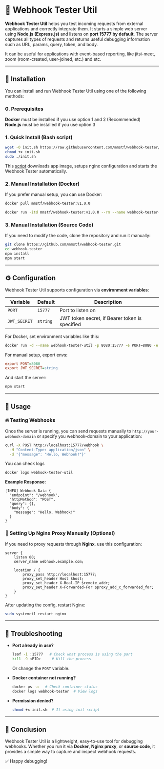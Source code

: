# 📡 Webhook Tester Util

**Webhook Tester Util** helps you test incoming requests from external applications and correctly integrate them. It starts a simple web server using **Node.js (Express.js)** and listens on **port 15777 by default**. The server captures all types of requests and returns useful debugging information such as URL, params, query, token, and body.  

It can be useful for applications with event-based reporting, like jitsi-meet, zoom (room-created, user-joined, etc.) and etc.

---

## 🚀 Installation

You can install and run Webhook Tester Util using one of the following methods:
### 0. Prerequisites

**Docker** must be installed if you use option 1 and 2 (Recommended)  
**Node.js** must be installed if you use option 3


### 1. Quick Install (Bash script)

```bash
wget -O init.sh https://raw.githubusercontent.com/mmstf/webhook-tester/refs/heads/master/init.sh
chmod +x init.sh
sudo ./init.sh
```

This [script](https://raw.githubusercontent.com/mmstf/webhook-tester/refs/heads/master/init.sh) downloads app image, setups nginx configuration and starts the Webhook Tester automatically.

### 2. Manual Installation (Docker)

If you prefer manual setup, you can use Docker:

```bash
docker pull mmstf/webhook-tester:v1.0.0

docker run -itd mmstf/webhook-tester:v1.0.0 --rm --name webhook-tester-util -p 15777:15777
```

### 3. Manual Installation (Source Code)

If you need to modify the code, clone the repository and run it manually:

```bash
git clone https://github.com/mmstf/webhook-tester.git
cd webhook-tester
npm install
npm start
```

---

## ⚙️ Configuration

Webhook Tester Util supports configuration via **environment variables**:

| Variable       | Default                 | Description                                    |
| -------------- | ----------------------- |------------------------------------------------|
| `PORT`         | `15777`                 | Port to listen on                              |
| `JWT_SECRET`   | `string`                | JWT token secret, if Bearer token is specified |

For Docker, set environment variables like this:

```bash
docker run -d --name webhook-tester-util -p 8080:15777 -e PORT=8080 -e JWT_SECRET=another-string mmstf/webhook-tester:v1.0.0
```

For manual setup, export envs:

```ini
export PORT=8080
export JWT_SECRET=string
```

And start the server:

```bash
npm start
```

---

## 📌 Usage

### 🔥 Testing Webhooks

Once the server is running, you can send requests manually to `http://your-webhook-domain` or specify you webhook-domain to your application:

```bash
curl -X POST http://localhost:15777/webhook \
  -H "Content-Type: application/json" \
  -d '{"message": "Hello, Webhook!"}'
```

You can check logs 
```bash
docker logs webhook-tester-util
```

**Example Response:**

```string
[INFO] Webhook Data {
  "endpoint": "/webhook",
  "httpMethod": "POST",
  "query": {},
  "body": {
    "message": "Hello, Webhook!"
  }
}
```

### 🔄 Setting Up Nginx Proxy Manually (Optional)

If you need to proxy requests through **Nginx**, use this configuration:

```nginx
server {
    listen 80;
    server_name webhook.example.com;

    location / {
        proxy_pass http://localhost:15777;
        proxy_set_header Host $host;
        proxy_set_header X-Real-IP $remote_addr;
        proxy_set_header X-Forwarded-For $proxy_add_x_forwarded_for;
    }
}
```

After updating the config, restart Nginx:

```bash
sudo systemctl restart nginx
```

---

## 🔧 Troubleshooting

- **Port already in use?**

  ```bash
  lsof -i :15777   # Check what process is using the port
  kill -9 <PID>     # Kill the process
  ```

  Or change the `PORT` variable.

- **Docker container not running?**

  ```bash
  docker ps -a   # Check container status
  docker logs webhook-tester  # View logs
  ```

- **Permission denied?**
  ```bash
  chmod +x init.sh  # If using init script
  ```

---

## 🎯 Conclusion

Webhook Tester Util is a lightweight, easy-to-use tool for debugging webhooks. Whether you run it via **Docker**, **Nginx proxy**, or **source code**, it provides a simple way to capture and inspect webhook requests.

✅ Happy debugging!

